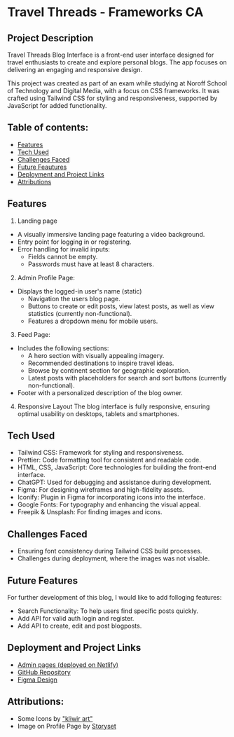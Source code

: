 # Travel Threads - Frameworks CA

## Project Description
Travel Threads Blog Interface is a front-end user interface designed for travel enthusiasts to create and explore personal blogs. The app focuses on delivering an engaging and responsive design.

This project was created as part of an exam while studying at Noroff School of Technology and Digital Media, with a focus on CSS frameworks. It was crafted using Tailwind CSS for styling and responsiveness, supported by JavaScript for added functionality.

## Table of contents:
- [Features](#features)
- [Tech Used](#tech-used)
- [Challenges Faced](#challenges-faced)
- [Future Feautures](#future-features)
- [Deployment and Project Links](#deployment-and-project-links)
- [Attributions](#attributions)

## Features
1. Landing page
* A visually immersive landing page featuring a video background.
* Entry point for logging in or registering.
* Error handling for invalid inputs:
  * Fields cannot be empty.
  * Passwords must have at least 8 characters.
  
2. Admin Profile Page:
* Displays the logged-in user's name (static)
  * Navigation the users blog page.
  * Buttons to create or edit posts, view latest posts, as well as view statistics (currently non-functional). 
  * Features a dropdown menu for mobile users.

3. Feed Page:
* Includes the following sections:
  * A hero section with visually appealing imagery.
  * Recommended destinations to inspire travel ideas.
  * Browse by continent section for geographic exploration.
  * Latest posts with placeholders for search and sort buttons (currently non-functional).
* Footer with a personalized description of the blog owner.

4. Responsive Layout
The blog interface is fully responsive, ensuring optimal usability on desktops, tablets and smartphones.


## Tech Used
* Tailwind CSS: Framework for styling and responsiveness.
* Prettier: Code formatting tool for consistent and readable code.
* HTML, CSS, JavaScript: Core technologies for building the front-end interface.
* ChatGPT: Used for debugging and assistance during development.
* Figma: For designing wireframes and high-fidelity assets.
* Iconify: Plugin in Figma for incorporating icons into the interface.
* Google Fonts: For typography and enhancing the visual appeal.
* Freepik & Unsplash: For finding images and icons.

## Challenges Faced
* Ensuring font consistency during Tailwind CSS build processes.
* Challenges during deployment, where the images was not visable. 

## Future Features
For further development of this blog, I would like to add folloging features:
* Search Functionality: To help users find specific posts quickly.
* Add API for valid auth login and register.
* Add API to create, edit and post blogposts.


## Deployment and Project Links
* [Admin pages (deployed on Netlify)](https://project-exam-1-blog.vercel.app/admin/account/login.html)
* [GitHub Repository](https://github.com/IngridOrnum/ca-css-frameworks-ingridornum)
* [Figma Design](https://www.figma.com/design/h2OCILAUmPbyg0Pa2o1TzH/Exam-Project-1?node-id=1%3A5&t=MMt9nOGpAecWT2rN-1](https://www.figma.com/design/anQmdoEnziQ0ZPeDsNXqFC/Taiilwind-CA?node-id=1-3&t=kHZVw5MOhRDOEn7k-1))

## Attributions:
* Some Icons by ["kliwir art"](https://www.freepik.com/icon/graph_17540802#fromView=family&page=1&position=6&uuid=3a44988e-423d-4f96-987b-4b6962af0d4e)
* Image on Profile Page by [Storyset](https://storyset.com/travel)
